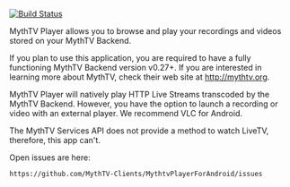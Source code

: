 [![Build Status](https://travis-ci.org/MythTV-Clients/MythtvPlayerForAndroid.svg?branch=clean_architecture)](https://travis-ci.org/MythTV-Clients/MythtvPlayerForAndroid)

MythTV Player allows you to browse and play your recordings and videos
stored on your MythTV Backend.

If you plan to use this application, you are required to have a fully
functioning MythTV Backend version v0.27+.  If you are interested in
learning more about MythTV, check their web site at http://mythtv.org.

MythTV Player will natively play HTTP Live Streams transcoded by the
MythTV Backend.  However, you have the option to launch a recording
or video with an external player. We recommend VLC for Android.

The MythTV Services API does not provide a method to watch LiveTV,
therefore, this app can't.

Open issues are here:

    https://github.com/MythTV-Clients/MythtvPlayerForAndroid/issues
